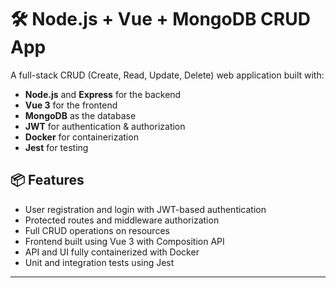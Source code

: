 # 🛠️ Node.js + Vue + MongoDB CRUD App

A full-stack CRUD (Create, Read, Update, Delete) web application built with:

- **Node.js** and **Express** for the backend
- **Vue 3** for the frontend
- **MongoDB** as the database
- **JWT** for authentication & authorization
- **Docker** for containerization
- **Jest** for testing

## 📦 Features

- User registration and login with JWT-based authentication
- Protected routes and middleware authorization
- Full CRUD operations on resources
- Frontend built using Vue 3 with Composition API
- API and UI fully containerized with Docker
- Unit and integration tests using Jest

---
